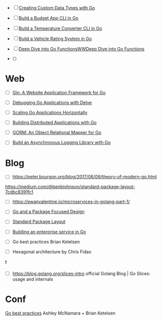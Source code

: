 - [ ] [Creating Custom Data Types with Go](https://app.pluralsight.com/library/courses/creating-custom-data-types-go/table-of-contents)

- [ ] [Build a Budget App CLI in Go](https://app.pluralsight.com/projects/build-a-budget-app-cli-in-go)
- [ ] [Build a Temperature Converter CLI in Go](https://app.pluralsight.com/projects/build-temperature-converter-cli-in-go)
- [ ] [Build a Vehicle Rating System in Go](https://app.pluralsight.com/projects/build-vehicle-rating-system-in-go)
- [ ] [Deep Dive into Go FunctionsWWDeep Dive into Go Functions](https://app.pluralsight.com/library/courses/deep-dive-go-functions)
- [ ] 



# Web



- [ ] [Gin: A Website Application Framework for Go](https://app.pluralsight.com/library/courses/gin-go-web-app-framework/table-of-contents)
- [ ] [Debugging Go Applications with Delve](https://app.pluralsight.com/library/courses/go-delve-debugging-applications/table-of-contents)
- [ ] [Scaling Go Applications Horizontally](https://app.pluralsight.com/library/courses/go-horizontal-scaling-apps/table-of-contents)
- [ ] [Building Distributed Applications with Go](https://app.pluralsight.com/library/courses/go-build-distributed-applications/table-of-contents)
- [ ] [GORM: An Object Relational Mapper for Go](https://app.pluralsight.com/library/courses/gorm-go-object-relational-mapper/table-of-contents)
- [ ] [Build an Asynchronous Logging Library with Go](https://app.pluralsight.com/projects/build-asynchronous-logging-library-with-go)



# Blog

- [ ] https://peter.bourgon.org/blog/2017/06/09/theory-of-modern-go.html



https://medium.com/@benbjohnson/standard-package-layout-7cdbc8391fc1

- [ ] https://ewanvalentine.io/microservices-in-golang-part-1/

- [ ] [Go and a Package Focused Design](https://blog.gopheracademy.com/advent-2016/go-and-package-focused-design/)

- [ ] [Standard Package Layout](https://medium.com/@benbjohnson/standard-package-layout-7cdbc8391fc1)

- [ ] [Building an enterprise service in Go](https://medium.com/faun/building-enterprise-grade-microservice-using-go-golang-51a4e27ed199)
- [ ] Go best practices Brian Ketelsen
- [ ] Hexagonal architecture by Chris Fidao

:heavy_exclamation_mark:

- [ ] https://blog.golang.org/slices-intro official Golang Blog | Go Slices: usage and internals

# Conf

[Go best practices](https://www.youtube.com/watch?v=MzTcsI6tn-0) Ashley McNamara + Brian Ketelsen





